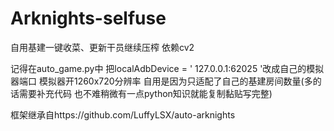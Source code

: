 ﻿# Arknights-selfuse
自用基建一键收菜、更新干员继续压榨
依赖cv2


记得在auto_game.py中  把localAdbDevice = ' 127.0.0.1:62025 '改成自己的模拟器端口
模拟器开1260x720分辨率
自用是因为只适配了自己的基建房间数量(多的话需要补充代码 也不难稍微有一点python知识就能复制黏贴写完整)


框架继承自https://github.com/LuffyLSX/auto-arknights




